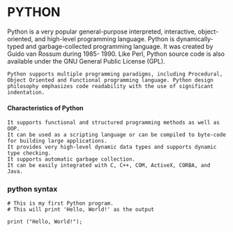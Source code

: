 # PYTHON 

Python is a very popular general-purpose interpreted, interactive, object-oriented, and high-level programming language. Python is dynamically-typed and garbage-collected programming language. It was created by Guido van Rossum during 1985- 1990. Like Perl, Python source code is also available under the GNU General Public License (GPL).

```
Python supports multiple programming paradigms, including Procedural, Object Oriented and Functional programming language. Python design philosophy emphasizes code readability with the use of significant indentation.
```
#### Characteristics of Python

    It supports functional and structured programming methods as well as OOP.
    It can be used as a scripting language or can be compiled to byte-code for building large applications.
    It provides very high-level dynamic data types and supports dynamic type checking.
    It supports automatic garbage collection.
    It can be easily integrated with C, C++, COM, ActiveX, CORBA, and Java.
### python syntax

```
# This is my first Python program.
# This will print 'Hello, World!' as the output

print ("Hello, World!");
```
